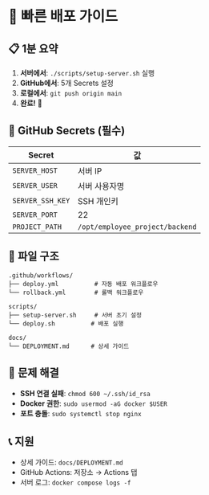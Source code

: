 # 🚀 빠른 배포 가이드

## 📋 1분 요약

1. **서버에서**: `./scripts/setup-server.sh` 실행
2. **GitHub에서**: 5개 Secrets 설정
3. **로컬에서**: `git push origin main`
4. **완료!** 🎉

## 🔑 GitHub Secrets (필수)

| Secret | 값 |
|--------|-----|
| `SERVER_HOST` | 서버 IP |
| `SERVER_USER` | 서버 사용자명 |
| `SERVER_SSH_KEY` | SSH 개인키 |
| `SERVER_PORT` | 22 |
| `PROJECT_PATH` | `/opt/employee_project/backend` |

## 📁 파일 구조

```
.github/workflows/
├── deploy.yml          # 자동 배포 워크플로우
└── rollback.yml        # 롤백 워크플로우

scripts/
├── setup-server.sh     # 서버 초기 설정
└── deploy.sh          # 배포 실행

docs/
└── DEPLOYMENT.md      # 상세 가이드
```

## 🚨 문제 해결

- **SSH 연결 실패**: `chmod 600 ~/.ssh/id_rsa`
- **Docker 권한**: `sudo usermod -aG docker $USER`
- **포트 충돌**: `sudo systemctl stop nginx`

## 📞 지원

- 상세 가이드: `docs/DEPLOYMENT.md`
- GitHub Actions: 저장소 → Actions 탭
- 서버 로그: `docker compose logs -f`
